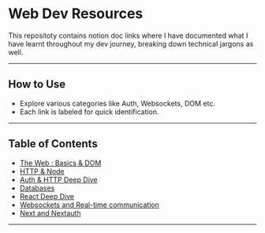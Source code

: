 # Web Dev Resources
This repositoty contains notion doc links where I have documented what I have learnt throughout my dev journey, breaking down technical jargons as well.

---

## How to Use

- Explore various categories like Auth, Websockets, DOM etc.
- Each link is labeled for quick identification.

---

## Table of Contents

- [The Web : Basics & DOM](https://energetic-myrtle-fd3.notion.site/The-Web-basics-DOM-1e2b1934572380418e6ecb4bfae4298f)
- [HTTP & Node](https://energetic-myrtle-fd3.notion.site/Node-Js-HTTP-1e3b193457238038bd43f5db88bd46ba)
- [Auth & HTTP Deep Dive](https://energetic-myrtle-fd3.notion.site/Auth-and-HTTP-Deep-Dive-1efb1934572380d8bf22cf95ed07da5e?pvs=73)
- [Databases](https://energetic-myrtle-fd3.notion.site/Databases-SQL-NoSQL-205b1934572380bf9420ce3286683def)
- [React Deep Dive](https://energetic-myrtle-fd3.notion.site/React-Deep-Dive-21bb19345723800bb107ce87a3b3d301?pvs=73)
- [Websockets and Real-time communication](https://energetic-myrtle-fd3.notion.site/WebSockets-24cb1934572380a0b9dac58b56afbb94?pvs=73)
- [Next and Nextauth](https://energetic-myrtle-fd3.notion.site/NextJS-deep-dive-26ab193457238098b418feca6290c759)
  
---
